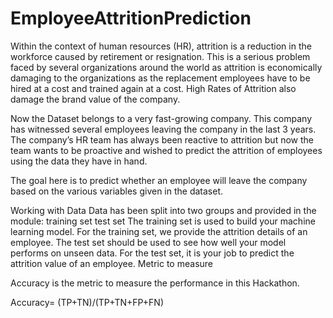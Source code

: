 # EmployeeAttritionPrediction

Within the context of human resources (HR), attrition is a reduction in the workforce caused by retirement or resignation. This is a serious problem faced by several organizations around the world as attrition is economically damaging to the organizations as the replacement employees have to be hired at a cost and trained again at a cost. High Rates of Attrition also damage the brand value of the company.
 
Now the Dataset belongs to a very fast-growing company. This company has witnessed several employees leaving the company in the last 3 years. The company’s HR team has always been reactive to attrition but now the team wants to be proactive and wished to predict the attrition of employees using the data they have in hand. 
 
The goal here is to predict whether an employee will leave the company based on the various variables given in the dataset.
 
Working with Data
Data has been split into two groups and provided in the module:
training set 
test set 
The training set is used to build your machine learning model. For the training set, we provide the attrition details of an employee.
The test set should be used to see how well your model performs on unseen data. For the test set, it is your job to predict the attrition value of an employee.
Metric to measure

Accuracy is the metric to measure the performance in this Hackathon.

Accuracy= (TP+TN)/(TP+TN+FP+FN)
